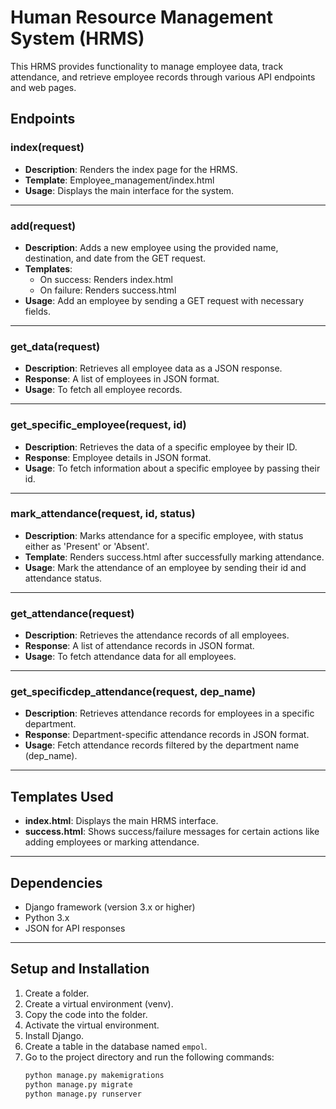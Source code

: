 # Human Resource Management System (HRMS)

This HRMS provides functionality to manage employee data, track attendance, and retrieve employee records through various API endpoints and web pages.

## Endpoints

### index(request)
- **Description**: Renders the index page for the HRMS.
- **Template**: Employee_management/index.html
- **Usage**: Displays the main interface for the system.

---

### add(request)
- **Description**: Adds a new employee using the provided name, destination, and date from the GET request.
- **Templates**:
  - On success: Renders index.html
  - On failure: Renders success.html
- **Usage**: Add an employee by sending a GET request with necessary fields.

---

### get_data(request)
- **Description**: Retrieves all employee data as a JSON response.
- **Response**: A list of employees in JSON format.
- **Usage**: To fetch all employee records.

---

### get_specific_employee(request, id)
- **Description**: Retrieves the data of a specific employee by their ID.
- **Response**: Employee details in JSON format.
- **Usage**: To fetch information about a specific employee by passing their id.

---

### mark_attendance(request, id, status)
- **Description**: Marks attendance for a specific employee, with status either as 'Present' or 'Absent'.
- **Template**: Renders success.html after successfully marking attendance.
- **Usage**: Mark the attendance of an employee by sending their id and attendance status.

---

### get_attendance(request)
- **Description**: Retrieves the attendance records of all employees.
- **Response**: A list of attendance records in JSON format.
- **Usage**: To fetch attendance data for all employees.

---

### get_specificdep_attendance(request, dep_name)
- **Description**: Retrieves attendance records for employees in a specific department.
- **Response**: Department-specific attendance records in JSON format.
- **Usage**: Fetch attendance records filtered by the department name (dep_name).

---

## Templates Used
- **index.html**: Displays the main HRMS interface.
- **success.html**: Shows success/failure messages for certain actions like adding employees or marking attendance.

---

## Dependencies
- Django framework (version 3.x or higher)
- Python 3.x
- JSON for API responses

---

## Setup and Installation

1. Create a folder.
2. Create a virtual environment (venv).
3. Copy the code into the folder.
4. Activate the virtual environment.
5. Install Django.
6. Create a table in the database named `empol`.
7. Go to the project directory and run the following commands:
   ```bash
   python manage.py makemigrations
   python manage.py migrate
   python manage.py runserver
